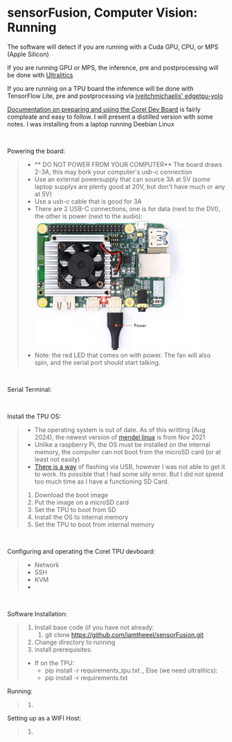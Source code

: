 # sensorFusion, Computer Vision: Running

The software will detect if you are running with a Cuda GPU, CPU, or MPS (Apple Silicon)

If you are running GPU or MPS, the inference, pre and postprocessing will be done with [Ultralitics](https://docs.ultralytics.com/modes/train/)

If you are running on a TPU board the inference will be done with TensorFlow Lite, pre and postprocessing via [jveitchmichaelis' edgetpu-yolo](https://github.com/jveitchmichaelis/edgetpu-yolo)
 
[Documentation on preparing and using the Corel Dev Board](https://coral.ai/docs/dev-board/get-started) is fairly compleate and easy to follow.
I will present a distilled version with some notes.
I was installing from a laptop running Deebian Linux

<br>

Powering the board:
>- ** DO NOT POWER FROM YOUR COMPUTER** The board draws 2-3A, this may bork your computer's usb-c connection
>- Use an external powersupply that can source 3A at 5V (some laptop supplys are plenty good at 20V, but don't have much or any at 5V)
>- Use a usb-c cable that is good for 3A
>- There are 2 USB-C connections, one is for data (next to the DVI), the other is power (next to the audio):<br> <img src="readmeFiles/devboard-power-co.jpg" height=300 alt="Power via usbc">
>- Note: the red LED that comes on with power. The fan will also spin, and the serial port should start talking.

<br>

Serial Terminal:

<br>

Install the TPU OS:
> - The operating system is out of date. As of this writting (Aug 2024), the newest version of [mendel linux](https://coral.ai/software/#mendel-linux) is from Nov 2021
> - Unlike a raspberry Pi, the OS must be installed on the internal memory, the computer can not boot from the microSD card (or at least not easily)
> - [There is a way](https://coral.ai/docs/dev-board/reflash/#flash-a-new-board) of flashing via USB, however I was not able to get it to work. Its possible that I had some silly error. But I did not spend too much time as I have a functioning SD Card.
>1. Download the boot image
>2. Put the image on a microSD card
>3. Set the TPU to boot from SD
>4. Install the OS to internal memory
>5. Set the TPU to boot from internal memory

<br>

Configuring and operating the Corel TPU devboard:
> - Network
> - SSH
> - KVM
> - 

<br>

Software Installation:
>1. Install base code (if you have not already:
>    1. git clone https://github.com/iamtheeel/sensorFusion.git
>1. Change directory to running
>1. install prerequisites:
>   - If on the TPU:
>       - pip install -r requirements_tpu.txt
>   _ Else (we need ultralitics):
>       - pip install -r requirements.txt


Running:
>1.



Setting up as a WIFI Host:
>1.

